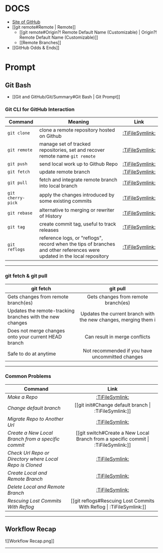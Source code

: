# DOCS

- [Site of GitHub](https://docs.github.com/en)
- [[git remote#Remote | Remote]]
  - [[git remote#Origin?! Remote Default Name (Customizable) | Origin?! Remote Default Name (Customizable)]]
  - [[Remote Branches]]
- [[GitHub Odds & Ends]]

# Prompt

## Git Bash

- [[Git and GitHub/Git/Summary#Git Bash | Git Prompt]]

### Git CLI for GitHub Interaction

| Command           | Meaning                                                                                                                  |                  Link                   |
| ----------------- | ------------------------------------------------------------------------------------------------------------------------ | :-------------------------------------: |
| `git clone`       | clone a remote repository hosted on Github                                                                               |    [:TiFileSymlink:](git%20clone.md)    |
| `git remote`      | manage set of tracked repositories, set and recover remote name `git remote`                                             |   [:TiFileSymlink:](git%20remote.md)    |
| `git push`        | send local work up to Github Repo                                                                                        |    [:TiFileSymlink:](git%20push.md)     |
| `git fetch`       | update remote branch                                                                                                     |    [:TiFileSymlink:](git%20fetch.md)    |
| `git pull`        | fetch and integrate remote branch into local branch                                                                      |    [:TiFileSymlink:](git%20pull.md)     |
| `git cherry-pick` | apply the changes introduced by some existing commits                                                                    | [:TiFileSymlink:](git%20cherry-pick.md) |
| `git rebase`      | alternative to merging or rewriter of History                                                                            |   [:TiFileSymlink:](git%20rebase.md)    |
| `git tag`         | create commit tag, useful to track releases                                                                              |     [:TiFileSymlink:](git%20tag.md)     |
| `git reflogs`     | reference logs, or "reflogs", record when the tips of branches and other references were updated in the local repository |   [:TiFileSymlink:](git%20reflogs.md)   |

---

### git fetch & git pull

| git fetch                                                 |                            git pull                             |
| --------------------------------------------------------- | :-------------------------------------------------------------: |
| Gets changes from remote branch(es)                       |               Gets changes from remote branch(es)               |
| Updates the remote-tracking branches with the new changes | Updates the current branch with the new changes, merging them i |
| Does not merge changes onto your current HEAD branch      |                  Can result in merge conflicts                  |
| Safe to do at anytime                                     |         Not recommended if you have uncommitted changes         |

---

### Common Problems

| Command                                                  |                                              Link                                              |
| -------------------------------------------------------- |:----------------------------------------------------------------------------------------------:|
| _Make a Repo_                                            |                             [:TiFileSymlink:](Make%20a%20Repo.md)                              |
| _Change default branch_                                  |                     [[git init#Change default branch \| :TiFileSymlink:]]                      |
| _Migrate Repo to Another Url_                            |                   [:TiFileSymlink:](Migrate%20Repo%20to%20Another%20Url.md)                    |
| _Create a New Local Branch from a specific commit_       |       [[git switch#Create a New Local Branch from a specific commit \| :TiFileSymlink:]]       |
| _Check Url Repo or Directory where Local Repo is Cloned_ | [:TiFileSymlink:](Check%20Url%20Repo%20or%20Directory%20where%20Local%20Repo%20is%20Cloned.md) |
| _Create Local and Remote Branch_                         |                  [:TiFileSymlink:](Create%20Local%20and%20Remote%20Branch.md)                  |
| _Delete Local and Remote Branch_                         |                  [:TiFileSymlink:](Delete%20Local%20and%20Remote%20Branch.md)                  |
| _Rescuing Lost Commits With Reflog_                      |              [[git reflogs#Rescuing Lost Commits With Reflog \| :TiFileSymlink:]]              |

---

## Workflow Recap

![[Workflow Recap.png]]

---
